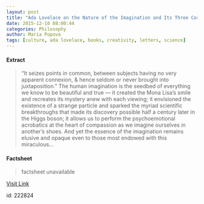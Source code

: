 ```yaml
---
layout: post
title: "Ada Lovelace on the Nature of the Imagination and Its Three Core Faculties"
date: 2015-12-10 08:00:44
categories: Philosophy
author: Maria Popova
tags: [culture, ada lovelace, books, creativity, letters, science]
---
```



#### Extract
>&#8220;It seizes points in common, between subjects having no very apparent connexion, &amp; hence seldom or never brought into juxtaposition.&#8221; The human imagination is the seedbed of everything we know to be beautiful and true &#8212; it created the Mona Lisa&#8217;s smile and recreates its mystery anew with each viewing; it envisioned the existence of a strange particle and sparked the myriad scientific breakthroughs that made its discovery possible half a century later in the Higgs boson; it allows us to perform the psychoemotional acrobatics at the heart of compassion as we imagine ourselves in another&#8217;s shoes. And yet the essence of the imagination remains elusive and opaque even to those most endowed with this miraculous...

#### Factsheet
>factsheet unavailable

[Visit Link](https://www.brainpickings.org/2015/12/10/ada-lovelace-imagination/)

id:  222824


